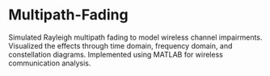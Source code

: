 # Multipath-Fading
Simulated Rayleigh multipath fading to model wireless channel impairments. Visualized the effects through time domain, frequency domain, and constellation diagrams. Implemented using MATLAB for wireless communication analysis.
